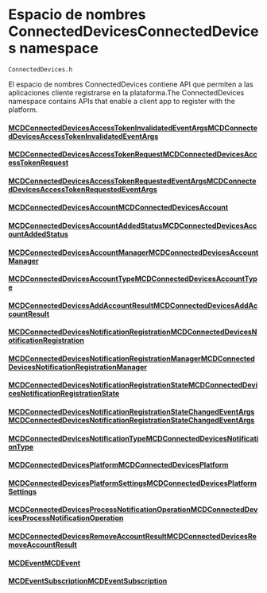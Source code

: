 # <a name="connecteddevices-namespace"></a><span data-ttu-id="938f2-101">Espacio de nombres ConnectedDevices</span><span class="sxs-lookup"><span data-stu-id="938f2-101">ConnectedDevices namespace</span></span>
```
ConnectedDevices.h
```

<span data-ttu-id="938f2-102">El espacio de nombres ConnectedDevices contiene API que permiten a las aplicaciones cliente registrarse en la plataforma.</span><span class="sxs-lookup"><span data-stu-id="938f2-102">The ConnectedDevices namespace contains APIs that enable a client app to register with the platform.</span></span> 

#### <a name="mcdconnecteddevicesaccesstokeninvalidatedeventargsmcdconnecteddevicesaccesstokeninvalidatedeventargsmd"></a>[<span data-ttu-id="938f2-103">MCDConnectedDevicesAccessTokenInvalidatedEventArgs</span><span class="sxs-lookup"><span data-stu-id="938f2-103">MCDConnectedDevicesAccessTokenInvalidatedEventArgs</span></span>](MCDConnectedDevicesAccessTokenInvalidatedEventArgs.md)
#### <a name="mcdconnecteddevicesaccesstokenrequestmcdconnecteddevicesaccesstokenrequestmd"></a>[<span data-ttu-id="938f2-104">MCDConnectedDevicesAccessTokenRequest</span><span class="sxs-lookup"><span data-stu-id="938f2-104">MCDConnectedDevicesAccessTokenRequest</span></span>](MCDConnectedDevicesAccessTokenRequest.md)
#### <a name="mcdconnecteddevicesaccesstokenrequestedeventargsmcdconnecteddevicesaccesstokenrequestedeventargsmd"></a>[<span data-ttu-id="938f2-105">MCDConnectedDevicesAccessTokenRequestedEventArgs</span><span class="sxs-lookup"><span data-stu-id="938f2-105">MCDConnectedDevicesAccessTokenRequestedEventArgs</span></span>](MCDConnectedDevicesAccessTokenRequestedEventArgs.md)
#### <a name="mcdconnecteddevicesaccountmcdconnecteddevicesaccountmd"></a>[<span data-ttu-id="938f2-106">MCDConnectedDevicesAccount</span><span class="sxs-lookup"><span data-stu-id="938f2-106">MCDConnectedDevicesAccount</span></span>](MCDConnectedDevicesAccount.md)
#### <a name="mcdconnecteddevicesaccountaddedstatusmcdconnecteddevicesaccountaddedstatusmd"></a>[<span data-ttu-id="938f2-107">MCDConnectedDevicesAccountAddedStatus</span><span class="sxs-lookup"><span data-stu-id="938f2-107">MCDConnectedDevicesAccountAddedStatus</span></span>](MCDConnectedDevicesAccountAddedStatus.md)
#### <a name="mcdconnecteddevicesaccountmanagermcdconnecteddevicesaccountmanagermd"></a>[<span data-ttu-id="938f2-108">MCDConnectedDevicesAccountManager</span><span class="sxs-lookup"><span data-stu-id="938f2-108">MCDConnectedDevicesAccountManager</span></span>](MCDConnectedDevicesAccountManager.md)
#### <a name="mcdconnecteddevicesaccounttypemcdconnecteddevicesaccounttypemd"></a>[<span data-ttu-id="938f2-109">MCDConnectedDevicesAccountType</span><span class="sxs-lookup"><span data-stu-id="938f2-109">MCDConnectedDevicesAccountType</span></span>](MCDConnectedDevicesAccountType.md)
#### <a name="mcdconnecteddevicesaddaccountresultmcdconnecteddevicesaddaccountresultmd"></a>[<span data-ttu-id="938f2-110">MCDConnectedDevicesAddAccountResult</span><span class="sxs-lookup"><span data-stu-id="938f2-110">MCDConnectedDevicesAddAccountResult</span></span>](MCDConnectedDevicesAddAccountResult.md)
#### <a name="mcdconnecteddevicesnotificationregistrationmcdconnecteddevicesnotificationregistrationmd"></a>[<span data-ttu-id="938f2-111">MCDConnectedDevicesNotificationRegistration</span><span class="sxs-lookup"><span data-stu-id="938f2-111">MCDConnectedDevicesNotificationRegistration</span></span>](MCDConnectedDevicesNotificationRegistration.md)
#### <a name="mcdconnecteddevicesnotificationregistrationmanagermcdconnecteddevicesnotificationregistrationmanagermd"></a>[<span data-ttu-id="938f2-112">MCDConnectedDevicesNotificationRegistrationManager</span><span class="sxs-lookup"><span data-stu-id="938f2-112">MCDConnectedDevicesNotificationRegistrationManager</span></span>](MCDConnectedDevicesNotificationRegistrationManager.md)
#### <a name="mcdconnecteddevicesnotificationregistrationstatemcdconnecteddevicesnotificationregistrationstatemd"></a>[<span data-ttu-id="938f2-113">MCDConnectedDevicesNotificationRegistrationState</span><span class="sxs-lookup"><span data-stu-id="938f2-113">MCDConnectedDevicesNotificationRegistrationState</span></span>](MCDConnectedDevicesNotificationRegistrationState.md)
#### <a name="mcdconnecteddevicesnotificationregistrationstatechangedeventargsmcdconnecteddevicesnotificationregistrationstatechangedeventargsmd"></a>[<span data-ttu-id="938f2-114">MCDConnectedDevicesNotificationRegistrationStateChangedEventArgs</span><span class="sxs-lookup"><span data-stu-id="938f2-114">MCDConnectedDevicesNotificationRegistrationStateChangedEventArgs</span></span>](MCDConnectedDevicesNotificationRegistrationStateChangedEventArgs.md)
#### <a name="mcdconnecteddevicesnotificationtypemcdconnecteddevicesnotificationtypemd"></a>[<span data-ttu-id="938f2-115">MCDConnectedDevicesNotificationType</span><span class="sxs-lookup"><span data-stu-id="938f2-115">MCDConnectedDevicesNotificationType</span></span>](MCDConnectedDevicesNotificationType.md)
#### <a name="mcdconnecteddevicesplatformmcdconnecteddevicesplatformmd"></a>[<span data-ttu-id="938f2-116">MCDConnectedDevicesPlatform</span><span class="sxs-lookup"><span data-stu-id="938f2-116">MCDConnectedDevicesPlatform</span></span>](MCDConnectedDevicesPlatform.md)
#### <a name="mcdconnecteddevicesplatformsettingsmcdconnecteddevicesplatformsettingsmd"></a>[<span data-ttu-id="938f2-117">MCDConnectedDevicesPlatformSettings</span><span class="sxs-lookup"><span data-stu-id="938f2-117">MCDConnectedDevicesPlatformSettings</span></span>](MCDConnectedDevicesPlatformSettings.md)
#### <a name="mcdconnecteddevicesprocessnotificationoperationmcdconnecteddevicesprocessnotificationoperationmd"></a>[<span data-ttu-id="938f2-118">MCDConnectedDevicesProcessNotificationOperation</span><span class="sxs-lookup"><span data-stu-id="938f2-118">MCDConnectedDevicesProcessNotificationOperation</span></span>](MCDConnectedDevicesProcessNotificationOperation.md)
#### <a name="mcdconnecteddevicesremoveaccountresultmcdconnecteddevicesremoveaccountresultmd"></a>[<span data-ttu-id="938f2-119">MCDConnectedDevicesRemoveAccountResult</span><span class="sxs-lookup"><span data-stu-id="938f2-119">MCDConnectedDevicesRemoveAccountResult</span></span>](MCDConnectedDevicesRemoveAccountResult.md)
#### <a name="mcdeventmcdeventmd"></a>[<span data-ttu-id="938f2-120">MCDEvent</span><span class="sxs-lookup"><span data-stu-id="938f2-120">MCDEvent</span></span>](MCDEvent.md)
#### <a name="mcdeventsubscriptionmcdeventsubscriptionmd"></a>[<span data-ttu-id="938f2-121">MCDEventSubscription</span><span class="sxs-lookup"><span data-stu-id="938f2-121">MCDEventSubscription</span></span>](MCDEventSubscription.md)